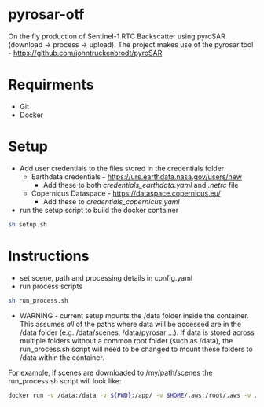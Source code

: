# pyrosar-otf
On the fly production of Sentinel-1 RTC Backscatter using pyroSAR (download -> process -> upload). The project makes use of the pyrosar tool - https://github.com/johntruckenbrodt/pyroSAR

# Requirments
- Git
- Docker

# Setup
- Add user credentials to the files stored in the credentials folder
    - Earthdata credentials - https://urs.earthdata.nasa.gov/users/new
        - Add these to both *credentials_earthdata.yaml* and *.netrc* file
    - Copernicus Dataspace - https://dataspace.copernicus.eu/
        - Add these to *credentials_copernicus.yaml*
- run the setup script to build the docker container
```bash
sh setup.sh
```

# Instructions
- set scene, path and processing details in config.yaml
- run process scripts
```bash
sh run_process.sh
```
- WARNING - current setup mounts the /data folder inside the container. This assumes *all* of the paths where data will be accessed are in the /data folder (e.g. /data/scenes, /data/pyrosar ...). If data is stored across multiple folders without a common root folder (such as /data), the run_process.sh script will need to be changed to mount these folders to /data within the container. 

For example, if scenes are downloaded to /my/path/scenes the run_process.sh script will look like:
```bash
docker run -v /data:/data -v ${PWD}:/app/ -v $HOME/.aws:/root/.aws -v /my/path/scenes:/my/path/scenes -it pyrosar
```